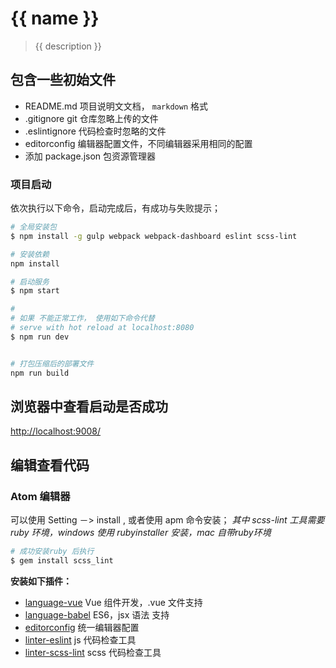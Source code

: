 # {{ name }}

> {{ description }}

## 包含一些初始文件

- README.md 项目说明文文档， `markdown` 格式
- .gitignore git 仓库忽略上传的文件
- .eslintignore 代码检查时忽略的文件
- editorconfig 编辑器配置文件，不同编辑器采用相同的配置
- 添加 package.json 包资源管理器
### 项目启动
依次执行以下命令，启动完成后，有成功与失败提示；
```sh
# 全局安装包
$ npm install -g gulp webpack webpack-dashboard eslint scss-lint

# 安装依赖
npm install

# 启动服务
$ npm start

#
# 如果 不能正常工作， 使用如下命令代替
# serve with hot reload at localhost:8080
$ npm run dev


# 打包压缩后的部署文件
npm run build
```
## 浏览器中查看启动是否成功
[http://localhost:9008/](http://localhost:9008/)
## 编辑查看代码
### Atom 编辑器
可以使用 Setting －> install , 或者使用 apm 命令安装；
*其中 scss-lint 工具需要 ruby 环境，windows 使用 rubyinstaller 安装，mac 自带ruby环境*
```sh
# 成功安装ruby 后执行
$ gem install scss_lint
```
**安装如下插件：**
* [language-vue](https://atom.io/packages/language-vue) Vue 组件开发，.vue 文件支持
* [language-babel](https://atom.io/packages/language-babel) ES6，jsx 语法 支持
* [editorconfig](https://atom.io/packages/editorconfig) 统一编辑器配置
* [linter-eslint](https://atom.io/packages/linter-eslint) js 代码检查工具
* [linter-scss-lint](https://atom.io/packages/linter-scss-lint) scss 代码检查工具

##
